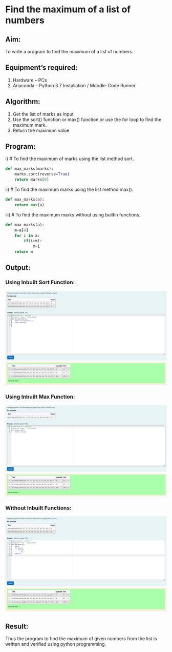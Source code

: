 # Find the maximum of a list of numbers
## Aim:
To write a program to find the maximum of a list of numbers.
## Equipment’s required:
1.	Hardware – PCs
2.	Anaconda – Python 3.7 Installation / Moodle-Code Runner
## Algorithm:
1.	Get the list of marks as input
2.	Use the sort() function or max() function or use the for loop to find the maximum mark.
3.	Return the maximum value
## Program:

i)	# To find the maximum of marks using the list method sort.
```Python
def max_marks(marks):
    marks.sort(reverse=True)
    return marks[0]
```

ii)	# To find the maximum marks using the list method max().
```Python
def max_marks(a):
    return max(a)
```

iii) # To find the maximum marks without using builtin functions.
```Python
def max_marks(a):
    m=a[0]
    for i in a:
        if(i>m):
            m=i
    return m
```
## Output:
### Using Inbuilt Sort Function:
![Exp6_1](image.png)
### Using Inbuilt Max Function:
![Exp6_2](image-2.png)
### Without Inbuilt Functions:
![EXp6_3](image-1.png)
## Result:
Thus the program to find the maximum of given numbers from the list is written and verified using python programming.
